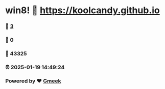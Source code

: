 # win8! :link: https://koolcandy.github.io 
### :page_facing_up: [3](https://koolcandy.github.io/tag.html) 
### :speech_balloon: 0 
### :hibiscus: 43325 
### :alarm_clock: 2025-01-19 14:49:24 
### Powered by :heart: [Gmeek](https://github.com/Meekdai/Gmeek)
